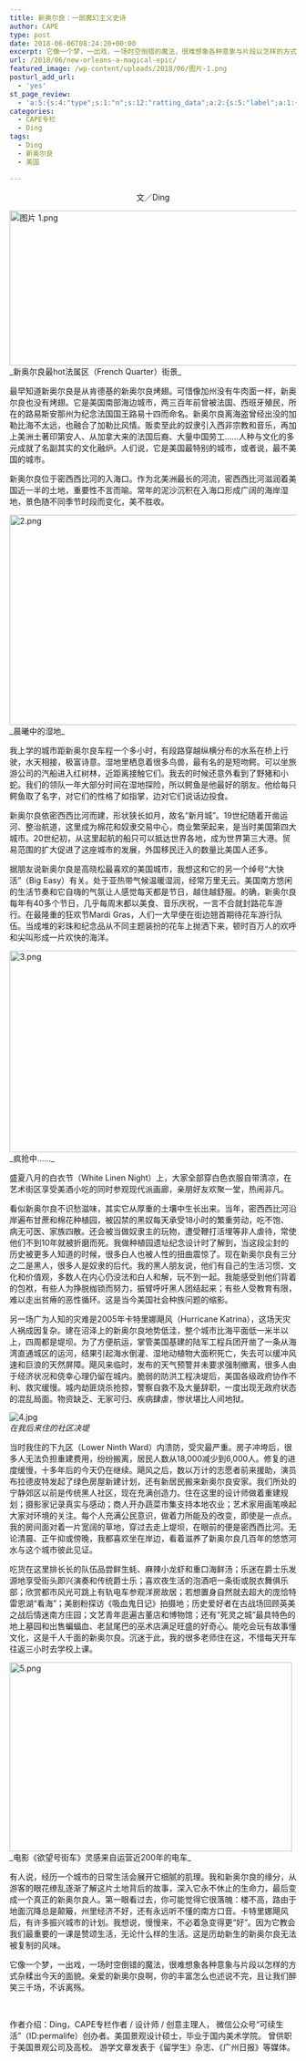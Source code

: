 ```yaml
---
title: 新奥尔良：一部魔幻主义史诗
author: CAPE
type: post
date: 2018-06-06T08:24:20+00:00
excerpt: 它像一个梦，一出戏，一场时空倒错的魔法，很难想象各种意象与片段以怎样的方式杂糅出今天的面貌。亲爱的新奥尔良啊，你的丰富怎么也述说不完，且让我们醉笑三千场，不诉离殇。
url: /2018/06/new-orleans-a-magical-epic/
featured_image: /wp-content/uploads/2018/06/图片-1.png
posturl_add_url:
  - 'yes'
st_page_review:
  - 'a:5:{s:4:"type";s:1:"n";s:12:"ratting_data";a:2:{s:5:"label";a:1:{i:0;s:0:"";}s:5:"score";a:1:{i:0;s:1:"0";}}s:7:"postion";s:2:"tl";s:5:"title";s:0:"";s:11:"score_label";s:0:"";}'
categories:
  - CAPE专栏
  - Ding
tags:
  - Ding
  - 新奥尔良
  - 美国

---
```

<p style="text-align: center;">
  文／Ding
</p>

<img class="" src="http://pic.yupoo.com/chenluaihr_v/6cf0f1e6/cd39e862.png" alt="图片 1.png" width="543" height="272" />  
_新奥尔良最hot法属区（French Quarter）街景_

最早知道新奥尔良是从肯德基的新奥尔良烤翅。可惜像加州没有牛肉面一样，新奥尔良也没有烤翅。它是美国南部海边城市，两三百年前曾被法国、西班牙殖民，所在的路易斯安那州为纪念法国国王路易十四而命名。新奥尔良离海盗曾经出没的加勒比海不太远，也融合了加勒比风情。贩卖至此的奴隶引入西非宗教和音乐，再加上美洲土著印第安人、从加拿大来的法国后裔、大量中国劳工……人种与文化的多元成就了名副其实的文化融炉。人们说，它是美国最特别的城市，或者说，最不美国的城市。

新奥尔良位于密西西比河的入海口。作为北美洲最长的河流，密西西比河滋润着美国近一半的土地，重要性不言而喻。常年的泥沙沉积在入海口形成广阔的海岸湿地，景色随不同季节时段而变化，美不胜收。

<img class="" src="http://pic.yupoo.com/chenluaihr_v/01fe5d84/383766de.png" alt="2.png" width="538" height="369" />  
_晨曦中的湿地_

我上学的城市距新奥尔良车程一个多小时，有段路穿越纵横分布的水系在桥上行驶，水天相接，极富诗意。湿地里栖息着很多鸟兽，最有名的是短吻鳄。可以坐旅游公司的汽船进入红树林，近距离接触它们。我去的时候还意外看到了野猪和小蛇。我们的领队一年大部分时间在湿地探险，所以鳄鱼是他最好的朋友。他给每只鳄鱼取了名字，对它们的性格了如指掌，边对它们说话边投食。

新奥尔良依密西西比河而建，形状狭长如月，故名“新月城”。19世纪随着开凿运河、整治航道，这里成为棉花和奴隶交易中心，商业繁荣起来，是当时美国第四大城市。20世纪初，从这里起航的船只可以抵达世界各地，成为世界第三大港。贸易范围的扩大促进了这座城市的发展，外国移民迁入的数量比美国人还多。

据朋友说新奥尔良是高晓松最喜欢的美国城市，我想这和它的另一个绰号“大快活”（Big Easy）有关。处于亚热带气候温暖湿润，经常万里无云。美国南方悠闲的生活节奏和它自嗨的气氛让人感觉每天都是节日，越住越舒服。的确，新奥尔良每年有40多个节日，几乎每周末都以美食、音乐庆祝，一言不合就封路花车游行。在最隆重的狂欢节Mardi Gras，人们一大早便在街边翘首期待花车游行队伍。当成堆的彩珠和纪念品从不同主题装扮的花车上抛洒下来，顿时百万人的欢呼和尖叫形成一片欢快的海洋。

<img class="" src="http://pic.yupoo.com/chenluaihr_v/5694a179/72c3ef3e.png" alt="3.png" width="534" height="354" />  
_疯抢中……_

盛夏八月的白衣节（White Linen Night）上，大家全部穿白色衣服自带清凉，在艺术街区享受美酒小吃的同时参观现代派画廊，亲朋好友欢聚一堂，热闹非凡。

看似新奥尔良不识愁滋味，其实它从厚重的土壤中生长出来。当年，密西西比河沿岸遍布甘蔗和棉花种植园，被囚禁的黑奴每天承受18小时的繁重劳动，吃不饱、病无可医、家族四散。还会被当做奴隶主的玩物，遭受鞭打活埋等非人虐待，常使他们不到10年就被折磨而死。我做种植园遗址纪念设计时了解到，当这段尘封的历史被更多人知道的时候，很多白人也被人性的扭曲震惊了。现在新奥尔良有三分之二是黑人，很多人是奴隶的后代。我的黑人朋友说，他们有自己的生活习惯、文化和价值观，多数人在内心仍没法和白人和解，玩不到一起。我能感受到他们背着的包袱，有些人为挣脱枷锁而努力，振臂呼吁黑人团结起来；有些人受教育有限，难以走出贫瘠的恶性循环。这是当今美国社会种族问题的缩影。

另一场广为人知的灾难是2005年卡特里娜飓风（Hurricane Katrina），这场天灾人祸成因复杂。建在沼泽上的新奥尔良地势低洼，整个城市比海平面低一米半以上，四周都是堤坝。为了方便航运，掌管美国基建的陆军工程兵团开凿了一条从海湾直通城区的运河，结果引起海水倒灌、湿地动植物大面积死亡，失去可以缓冲风速和巨浪的天然屏障。飓风来临时，发布的天气预警并未要求强制撤离，很多人由于经济状况和侥幸心理仍留在城内。脆弱的防洪工程决堤后，美国各级政府协作不利、救灾缓慢。城内劫匪烧杀抢掠，警察自救不及大量辞职，一度出现无政府状态的混乱局面。物资缺乏、无家可归、疾病肆虐，惨状堪比人间地狱。

![4.jpg][1]  
_在我后来住的社区决堤_

当时我住的下九区（Lower Ninth Ward）内溃防，受灾最严重。房子冲垮后，很多人无法负担重建费用，纷纷搬离，居民人数从18,000减少到6,000人。修复的进度缓慢，十多年后的今天仍在继续。飓风之后，数以万计的志愿者前来援助，演员布拉德皮特发起了绿色房屋新建计划，还有新居民搬来新奥尔良安家。我们所处的宁静郊区以前是传统黑人社区，现在充满创造力。住在这里的设计师做着重建规划；摄影家记录真实与感动；商人开办蔬菜市集支持本地农业；艺术家用画笔唤起大家对环境的关注。每个人充满公民意识，做着力所能及的改变，即使是一点点。我的房间面对着一片宽阔的草地，穿过去走上堤坝，在眼前的便是密西西比河。无论清晨、正午抑或傍晚，我都喜欢坐在岸边，看着滋养了新奥尔良几百年的悠悠河水与这个城市彼此见证。

吃货在这里排长长的队伍品尝鲜生蚝、麻辣小龙虾和重口海鲜汤；乐迷在爵士乐发源地享受街头即兴演奏和传统爵士乐；喜欢夜生活的泡酒吧一条街或脱衣舞俱乐部；欣赏都市风光可跳上有轨电车参观洋房故居；若想置身自然就去超大的庞恰特雷恩湖“看海”；美剧粉探访《吸血鬼日记》拍摄地；历史爱好者在古战场回顾英美之战后情迷南方庄园；文艺青年逛遍古董店和博物馆；还有“死灵之城”最具特色的地上墓园和出售蝙蝠血、老鼠尾巴的巫术店满足旺盛的好奇心。能吃会玩有故事懂文化，这是千人千面的新奥尔良。沉迷于此，我的很多老师住在这，不惜每天开车往返三小时去学校上课。

<img class="" src="http://pic.yupoo.com/chenluaihr_v/5cbb7cf2/0a8ce032.png" alt="5.png" width="496" height="332" />  
_电影《欲望号街车》灵感来自运营近200年的电车_

有人说，经历一个城市的日常生活会展开它细腻的肌理。我和新奥尔良的缘分，从游客的眼花缭乱逐渐了解这片土地背后的故事，深入它永不休止的生命力，最后变成一个真正的新奥尔良人。第一眼看过去，你可能觉得它很落魄：楼不高，路由于地面沉降总是颠簸，州里经济不好，还有永远听不懂的南方口音。卡特里娜飓风后，有许多振兴城市的计划。我想说，慢慢来，不必着急变得更“好”。因为它教会我们最重要的一课是赞颂生活，无论什么样的生活。这是历劫新生的新奥尔良无法被复制的风味。

它像一个梦，一出戏，一场时空倒错的魔法，很难想象各种意象与片段以怎样的方式杂糅出今天的面貌。亲爱的新奥尔良啊，你的丰富怎么也述说不完，且让我们醉笑三千场，不诉离殇。

&nbsp;

作者介绍：Ding，CAPE专栏作者 / 设计师 / 创意主理人， 微信公众号“可续生活”（ID:permalife）创办者。美国景观设计硕士，毕业于国内美术学院。 曾供职于美国景观公司及高校。 游学文章发表于《留学生》杂志、《广州日报》等媒体。

 [1]: http://pic.yupoo.com/chenluaihr_v/98fd854d/b582bddc.jpg